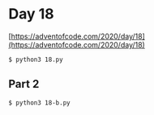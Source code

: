 # Day 18

[https://adventofcode.com/2020/day/18](https://adventofcode.com/2020/day/18)

```
$ python3 18.py
```

## Part 2

```
$ python3 18-b.py
```

